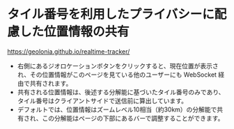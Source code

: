 # タイル番号を利用したプライバシーに配慮した位置情報の共有

https://geolonia.github.io/realtime-tracker/

* 右側にあるジオロケーションボタンをクリックすると、現在位置が表示され、その位置情報がこのページを見ている他のユーザーにも WebSocket 経由で共有されます。
* 共有される位置情報は、後述する分解能に基づいたタイル番号のみであり、タイル番号はクライアントサイドで送信前に算出しています。
* デフォルトでは、位置情報はズームレベル10相当（約30km）の分解能で共有され、この分解能はページの下部にあるバーで調整することができます。
